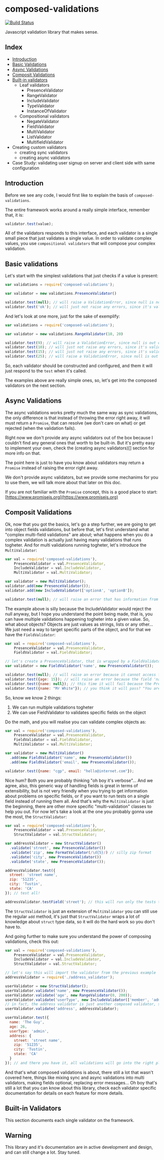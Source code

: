 composed-validations
====================

[![Build Status](https://drone.io/github.com/wilkerlucio/composed-validations/status.png)](https://drone.io/github.com/wilkerlucio/composed-validations/latest)

Javascript validation library that makes sense.

Index
-----

- [Introduction](#introduction)
- [Basic Validations](#basic-validations)
- [Async Validations](#async-validations)
- [Composit Validations](#composit-validations)
- [Built-in validators](#built-in-validators)
  - Leaf validators
    - PresenceValidator
    - RangeValidator
    - IncludeValidator
    - TypeValidator
    - InstanceOfValidator
  - Compositional validators
    - NegateValidator
    - FieldValidator
    - MultiValidator
    - ListValidator
    - MultifieldValidator
- Creating custom validators
  - creating sync validators
  - creating async validators
- Case Study: validating user signup on server and client side with same configuration

Introduction
------------

Before we see any code, I would first like to explain the basis of `composed-validations`.

The entire framework works around a really simple interface, remember that, it is:

```javascript
validator.test(value);
```

All of the validators responds to this interface, and each validator is a single small piece that just validates a
single value. In order to validate complex values, you use `compositional validators` that will compose your complex
validation.

Basic validations
-----------------

Let's start with the simplest validations that just checks if a value is present:

```javascript
var validations = require('composed-validations');

var validator = new validations.PresenceValidator()

validator.test(null); // will raise a ValidationError, since null is not a present value
validator.test('ok'); // will just not raise any errors, since it's valid
```

And let's look at one more, just for the sake of exemplify:

```javascript
var validations = require('composed-validations');

var validator = new validations.RangeValidator(10, 20)

validator.test(9); // will raise a ValidationError, since null is out of range
validator.test(10); // will just not raise any errors, since it's valid
validator.test(15); // will just not raise any errors, since it's valid
validator.test(25); // will raise a ValidationError, since null is out of range
```

So, each validator should be constructed and configured, and them it will just respond to the `test` when it's called.

The examples above are really simple ones, so, let's get into the composed validators on the next section.

Async Validations
-----------------

The async validations works pretty much the same way as sync validations, the only difference is that instead of
throwing the error right away, it will must return a `Promise`, that can resolve (we don't care on what) or get rejected
(when the validation fails).

Right now we don't provide any async validators out of the box because I couldn't find any general ones that worth to
be built-in. But it's pretty easy to implement your own, check the (creating async validators)[] section for more info
on that.

The point here is just to have you know about validators may return a `Promise` instead of raising the error right away.

We don't provide async validators, but we provide some mechanims for you to use them, we will talk more about that later
on this doc.

If you are not familiar with the `Promise` concept, this is a good place to start: [https://www.promisejs.org](https://www.promisejs.org)

Composit Validations
--------------------

Ok, now that you got the basics, let's go a step further, we are going to get into object fields validations, but before
that, let's first understand what "complex multi-field validations" are about; what happens when you do a complex
validation is actually just having many validations that runs togheter. And for multi validations running togheter,
let's introduce the `MultiValidator`:

```javascript
var val = require('composed-validations'),
    PresenceValidator = val.PresenceValidator,
    IncludeValidator = val.IncludeValidator,
    MultiValidator = val.MultiValidator;

var validator = new MultiValidator();
validator.add(new PresenceValidator());
validator.add(new IncludeValidator(['optionA', 'optionB']);

validator.test(null); // will raise an error that has information from both failures
```

The example above is silly because the IncludeValidator would reject the null anyway, but I hope you understand the
point being made, that is, you can have multiple validations happening togheter into a given value. So, what about
objects? Objects are just values as strings, lists or any other... We just need a way to target specific parts of the
object, and for that we have the `FieldValidator`:

```javascript
var val = require('composed-validations'),
    PresenceValidator = val.PresenceValidator,
    FieldValidator = val.FieldValidator;

// let's create a PresenceValidator, that is wrapped by a FieldValidator
var validator = new FieldValidator('name', new PresenceValidator());

validator.test(null); // will raise an error because it cannot access fields on falsy values
validator.test({age: 15}); // will raise an error because the field 'name' is not present on the object
validator.test({name: null}); // this time it will fail because the PresenceValidator will not allow the null
validator.test({name: "Mr White"}); // you think it will pass? "You are god damn right!"
```

So, know we know 2 things:

1. We can run multiple validations togheter
2. We can use FieldValidator to validates specific fields on the object

Do the math, and you will realise you can validate complex objects as:

```javascript
var val = require('composed-validations'),
    PresenceValidator = val.PresenceValidator,
    FieldValidator = val.FieldValidator,
    MultiValidator = val.MultiValidator;

var validator = new MultiValidator()
  .add(new FieldValidator('name', new PresenceValidator())
  .add(new FieldValidator('email', new PresenceValidator());

validator.test({name: "cgp", email: "hello@internet.com"});
```

Nice hum? Both you are probably thinking "oh boy it's verbose"... And we agree, also, this generic way of handling
fields is great in terms of extensibility, but is not very friendly when you trying to get information about problems
on specific fields, or if you want to run tests on a single field instead of running them all. And that's why the
`MultiValidator` is just the beginning, there are other more specific "multi-validation" classes to help you out. For
now let's take a look at the one you probably gonna use the most, the `StructValidator`:

```javascript
var val = require('composed-validations'),
    PresenceValidator = val.PresenceValidator,
    StructValidator = val.StructValidator;

var addressValidator = new StructValidator()
  .validate('street', new PresenceValidator())
  .validate('zip', new FormatValidator(/\d{5}/) // silly zip format
  .validate('city', new PresenceValidator())
  .validate('state', new PresenceValidator());

addressValidator.test({
  street: 'street name',
  zip: '51235',
  city: 'Tustin',
  state: 'CA'
}); // test all!

addressValidator.testField('street'); // this will run only the tests that targets the 'street' field
```

The `StructValidator` is just an extension of `MultiValidator` you can still use the regular `add` method, it's just
that `StructValidator` wraps a lot of knowledge about `struct` type data, so it will do the hard work so you don't have
to.

And going further to make sure you understand the power of composing validations, check this out:

```javascript
var val = require('composed-validations'),
    PresenceValidator = val.PresenceValidator,
    IncludeValidator = val.IncludeValidator,
    StructValidator = val.StructValidator;

// let's say this will import the validator from the previous example
addressValidator = require('./address_validator');

userValidator = new StructValidator();
userValidator.validate('name', new PresenceValidator());
userValidator.validate('age', new RangeValidator(0, 200));
userValidator.validate('userType', new IncludeValidator(['member', 'admin']));
// in fact, the address validator is just another composed validator, so just send it!
userValidator.validate('address', addressValidator);

userValidator.test({
  name: 'The Guy',
  age: 26,
  userType: 'admin',
  address: {
    street: 'street name',
    zip: '51235',
    city: 'Tustin',
    state: 'CA'
  }
}); // and there you have it, all validations will go into the right places!
```

And that's what composed validations is about, there still a lot that wasn't covered here, things like mixing sync and
async validations into multi validators, making fields optional, replacing error messages... Oh boy that's still a lot
that you can know about this library, check each validator specific documentation for details on each feature for more
details.

Built-in Validators
-------------------

This section documents each single validator on the framework.

Warning
-------

This library and it's documentation are in active development and design, and can still change a lot. Stay tuned.
